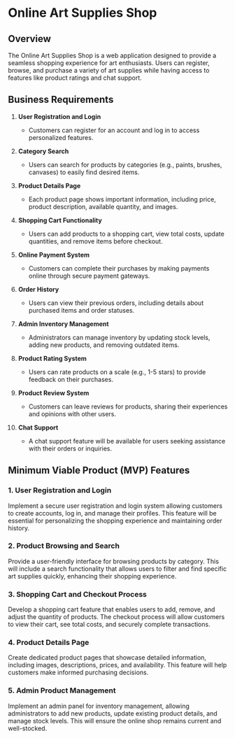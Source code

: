 # Online Art Supplies Shop

## Overview
The Online Art Supplies Shop is a web application designed to provide a seamless shopping experience for art enthusiasts. Users can register, browse, and purchase a variety of art supplies while having access to features like product ratings and chat support.

## Business Requirements

1. **User Registration and Login**
    - Customers can register for an account and log in to access personalized features.

2. **Category Search**
    - Users can search for products by categories (e.g., paints, brushes, canvases) to easily find desired items.

3. **Product Details Page**
    - Each product page shows important information, including price, product description, available quantity, and images.

4. **Shopping Cart Functionality**
    - Users can add products to a shopping cart, view total costs, update quantities, and remove items before checkout.

5. **Online Payment System**
    - Customers can complete their purchases by making payments online through secure payment gateways.

6. **Order History**
    - Users can view their previous orders, including details about purchased items and order statuses.

7. **Admin Inventory Management**
    - Administrators can manage inventory by updating stock levels, adding new products, and removing outdated items.

8. **Product Rating System**
    - Users can rate products on a scale (e.g., 1-5 stars) to provide feedback on their purchases.

9. **Product Review System**
    - Customers can leave reviews for products, sharing their experiences and opinions with other users.

10. **Chat Support**
    - A chat support feature will be available for users seeking assistance with their orders or inquiries.

## Minimum Viable Product (MVP) Features

### 1. User Registration and Login
Implement a secure user registration and login system allowing customers to create accounts, log in, and manage their profiles. This feature will be essential for personalizing the shopping experience and maintaining order history.

### 2. Product Browsing and Search
Provide a user-friendly interface for browsing products by category. This will include a search functionality that allows users to filter and find specific art supplies quickly, enhancing their shopping experience.

### 3. Shopping Cart and Checkout Process
Develop a shopping cart feature that enables users to add, remove, and adjust the quantity of products. The checkout process will allow customers to view their cart, see total costs, and securely complete transactions.

### 4. Product Details Page
Create dedicated product pages that showcase detailed information, including images, descriptions, prices, and availability. This feature will help customers make informed purchasing decisions.

### 5. Admin Product Management
Implement an admin panel for inventory management, allowing administrators to add new products, update existing product details, and manage stock levels. This will ensure the online shop remains current and well-stocked.
